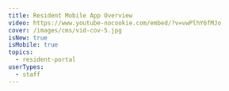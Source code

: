 ```yaml
---
title: Resident Mobile App Overview
video: https://www.youtube-nocookie.com/embed/?v=vwPlhY6fMJo
cover: /images/cms/vid-cov-5.jpg
isNew: true
isMobile: true
topics:
  - resident-portal
userTypes:
  - staff
---
```

